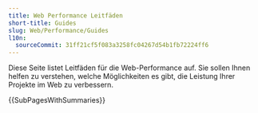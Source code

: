 ```yaml
---
title: Web Performance Leitfäden
short-title: Guides
slug: Web/Performance/Guides
l10n:
  sourceCommit: 31ff21cf5f083a3258fc04267d54b1fb72224ff6
---
```


Diese Seite listet Leitfäden für die Web-Performance auf. Sie sollen Ihnen helfen zu verstehen, welche Möglichkeiten es gibt, die Leistung Ihrer Projekte im Web zu verbessern.

{{SubPagesWithSummaries}}
